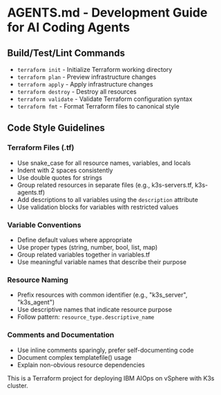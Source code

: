 # AGENTS.md - Development Guide for AI Coding Agents

## Build/Test/Lint Commands
- `terraform init` - Initialize Terraform working directory
- `terraform plan` - Preview infrastructure changes
- `terraform apply` - Apply infrastructure changes
- `terraform destroy` - Destroy all resources
- `terraform validate` - Validate Terraform configuration syntax
- `terraform fmt` - Format Terraform files to canonical style

## Code Style Guidelines

### Terraform Files (.tf)
- Use snake_case for all resource names, variables, and locals
- Indent with 2 spaces consistently
- Use double quotes for strings
- Group related resources in separate files (e.g., k3s-servers.tf, k3s-agents.tf)
- Add descriptions to all variables using the `description` attribute
- Use validation blocks for variables with restricted values

### Variable Conventions
- Define default values where appropriate
- Use proper types (string, number, bool, list, map)
- Group related variables together in variables.tf
- Use meaningful variable names that describe their purpose

### Resource Naming
- Prefix resources with common identifier (e.g., "k3s_server", "k3s_agent")
- Use descriptive names that indicate resource purpose
- Follow pattern: `resource_type.descriptive_name`

### Comments and Documentation
- Use inline comments sparingly, prefer self-documenting code
- Document complex templatefile() usage
- Explain non-obvious resource dependencies

This is a Terraform project for deploying IBM AIOps on vSphere with K3s cluster.
